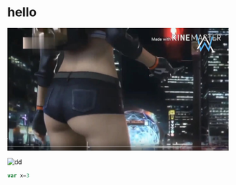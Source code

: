 # hello

![xx](img/0001.jpg)

![dd](https://img.chinatimes.com/newsphoto/2018-12-10/656/20181210000031.jpg)
```js
var x=3
```

